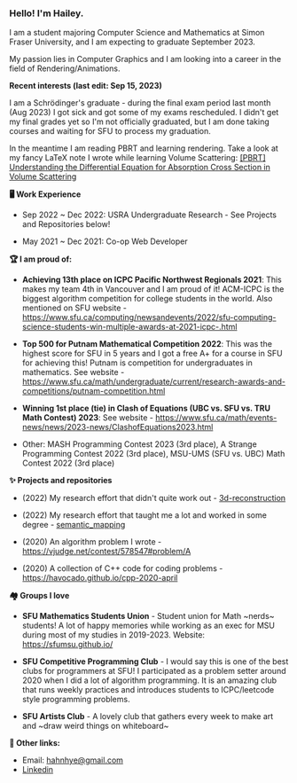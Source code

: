 ### Hello! I'm Hailey. 

I am a student majoring Computer Science and Mathematics at Simon Fraser University, and I am expecting to graduate September 2023.

My passion lies in Computer Graphics and I am looking into a career in the field of Rendering/Animations. 

**Recent interests (last edit: Sep 15, 2023)**

I am a Schrödinger's graduate - during the final exam period last month (Aug 2023) I got sick and got some of my exams rescheduled. I didn't get my final grades yet so I'm not officially graduated, but I am done taking courses and waiting for SFU to process my graduation.

In the meantime I am reading PBRT and learning rendering. Take a look at my fancy LaTeX note I wrote while learning Volume Scattering: [[PBRT] Understanding the Differential Equation for Absorption Cross Section in Volume Scattering](https://github.com/havocado/notes/blob/main/230913-understanding-absorption-cross-section.md)

**🖥️ Work Experience**

- Sep 2022 ~ Dec 2022: USRA Undergraduate Research - See Projects and Repositories below!

<!--**Repos [🗄️ semantic_mapping](https://github.com/havocado/semantic_mapping) [🗄️ 3d-reconstruction](https://github.com/havocado/3d-reconstruction)**-->

- May 2021 ~ Dec 2021: Co-op Web Developer

**🏆 I am proud of:**

- **Achieving 13th place on ICPC Pacific Northwest Regionals 2021**: This makes my team 4th in Vancouver and I am proud of it! ACM-ICPC is the biggest algorithm competition for college students in the world. Also mentioned on SFU website - https://www.sfu.ca/computing/newsandevents/2022/sfu-computing-science-students-win-multiple-awards-at-2021-icpc-.html

- **Top 500 for Putnam Mathematical Competition 2022**: This was the highest score for SFU in 5 years and I got a free A+ for a course in SFU for achieving this! Putnam is competition for undergraduates in mathematics. See website - https://www.sfu.ca/math/undergraduate/current/research-awards-and-competitions/putnam-competition.html

- **Winning 1st place (tie) in Clash of Equations (UBC vs. SFU vs. TRU Math Contest) 2023**: See website - https://www.sfu.ca/math/events-news/news/2023-news/ClashofEquations2023.html

- Other: MASH Programming Contest 2023 (3rd place), A Strange Programming Contest 2022 (3rd place), MSU-UMS (SFU vs. UBC) Math Contest 2022 (3rd place)

**✨ Projects and repositories**

- (2022) My research effort that didn't quite work out - [3d-reconstruction](https://github.com/havocado/3d-reconstruction)

- (2022) My research effort that taught me a lot and worked in some degree - [semantic_mapping](https://github.com/havocado/semantic_mapping)

- (2020) An algorithm problem I wrote - https://vjudge.net/contest/578547#problem/A

- (2020) A collection of C++ code for coding problems - https://havocado.github.io/cpp-2020-april

**🏘️ Groups I love**

- **SFU Mathematics Students Union** - Student union for Math ~nerds~ students! A lot of happy memories while working as an exec for MSU during most of my studies in 2019-2023. Website: https://sfumsu.github.io/

- **SFU Competitive Programming Club** - I would say this is one of the best clubs for programmers at SFU! I participated as a problem setter around 2020 when I did a lot of algorithm programming. It is an amazing club that runs weekly practices and introduces students to ICPC/leetcode style programming problems.

- **SFU Artists Club** - A lovely club that gathers every week to make art and ~draw weird things on whiteboard~

**💬 Other links:**

- Email: hahnhye@gmail.com
- [Linkedin](linkedin.com/in/hailey-ahn)

<!--
**havocado/havocado** is a ✨ _special_ ✨ repository because its `README.md` (this file) appears on your GitHub profile.

Here are some ideas to get you started:

- 🔭 I’m currently working on ...
- 🌱 I’m currently learning ...
- 👯 I’m looking to collaborate on ...
- 🤔 I’m looking for help with ...
- 💬 Ask me about ...
- 📫 How to reach me: ...
- 😄 Pronouns: ...
- ⚡ Fun fact: ...
-->
